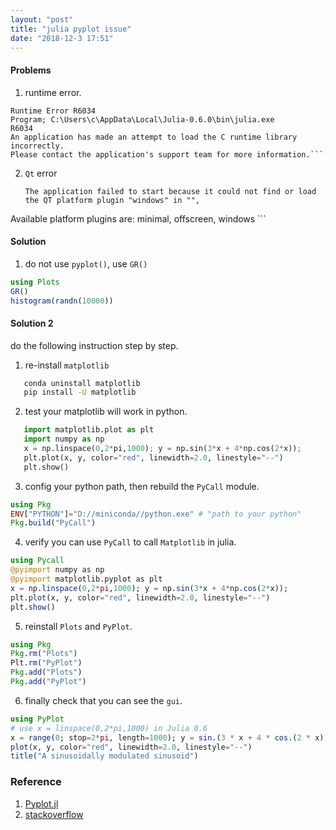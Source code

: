 ```yaml
---
layout: "post"
title: "julia pyplot issue"
date: "2018-12-3 17:51"
---
```


#### Problems
1. runtime error.
  ```
  Runtime Error R6034
  Program; C:\Users\c\AppData\Local\Julia-0.6.0\bin\julia.exe 
  R6034 
  An application has made an attempt to load the C runtime library incorrectly. 
  Please contact the application's support team for more information.```
  ```

2.  `Qt` error
	```
	The application failed to start because it could not find or load the QT platform plugin "windows" in "",
Available platform plugins are: minimal, offscreen, windows
	```


#### Solution

1. do not use `pyplot()`, use `GR()`
```julia
using Plots
GR()
histogram(randn(10000))
```

#### Solution 2

do the following instruction step by step.

1. re-install `matplotlib`

```bash
   conda uninstall matplotlib
   pip install -U matplotlib    
```

2. test your matplotlib will work in python.

```python
   import matplotlib.plot as plt
   import numpy as np
   x = np.linspace(0,2*pi,1000); y = np.sin(3*x + 4*np.cos(2*x));
   plt.plot(x, y, color="red", linewidth=2.0, linestyle="--")
   plt.show()   
```

3. config your python path, then rebuild the `PyCall` module.

```julia
using Pkg
ENV["PYTHON"]="D://miniconda//python.exe" # "path to your python"
Pkg.build("PyCall")
```

4. verify you can use `PyCall` to call `Matplotlib` in julia.

```julia
using Pycall
@pyimport numpy as np
@pyimport matplotlib.pyplot as plt
x = np.linspace(0,2*pi,1000); y = np.sin(3*x + 4*np.cos(2*x));
plt.plot(x, y, color="red", linewidth=2.0, linestyle="--")
plt.show()
```

5. reinstall `Plots` and `PyPlot`.

```julia
using Pkg
Pkg.rm("Plots")
Plt.rm("PyPlot")
Pkg.add("Plots")
Pkg.add("PyPlot")
```

6. finally check that you can see the `gui`.

```julia
using PyPlot
# use x = linspace(0,2*pi,1000) in Julia 0.6
x = range(0; stop=2*pi, length=1000); y = sin.(3 * x + 4 * cos.(2 * x));
plot(x, y, color="red", linewidth=2.0, linestyle="--")
title("A sinusoidally modulated sinusoid")
```



### Reference

1. [Pyplot.jl](https://github.com/JuliaPy/PyPlot.jl/issues/334)
2. [stackoverflow](https://stackoverflow.com/questions/46399480/julia-runtime-error-when-using-pyplot)
